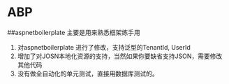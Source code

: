 # ABP

##aspnetboilerplate 主要是用来熟悉框架练手用

1. 对aspnetboilerplate 进行了修改，支持泛型的TenantId, UserId
2. 增加了对JOSN本地化资源的支持，当然如果你要缺省支持JSON，需要修改其他代码
3. 没有做全自动化的单元测试，直接用数据库测试的。

